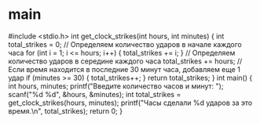 # main
#include <stdio.h>
int get_clock_strikes(int hours, int minutes) {
int total_strikes = 0;
// Определяем количество ударов в начале каждого часа
for (int i = 1; i <= hours; i++) {
total_strikes += i;
}
// Определяем количество ударов в середине каждого часа
total_strikes += hours;
// Если время находится в последние 30 минут часа, добавляем еще 1 удар
if (minutes >= 30) {
total_strikes++;
}
return total_strikes;
}
int main() {
int hours, minutes;
printf("Введите количество часов и минут: ");
scanf("%d %d", &hours, &minutes);
int total_strikes = get_clock_strikes(hours, minutes);
printf("Часы сделали %d ударов за это время.\n", total_strikes);
return 0;
}
